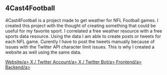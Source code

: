 ## 4Cast4Football

4Cast4Football is a project made to get weather for NFL Football games. I created this project with the thought of creating something that could be useful for my favorite sport. I correlated a free weather resource with a free sports data resource. Using the data I am able to create posts or tweets for each NFL game. Curently I have to post the tweets manually because of issues with the Twitter API character limit issues. This is why I created a website as well using the same data.

<a href="https://www.4Cast4Football.com/" target="_blank">Website/a>
<a href=" https://www.x.com/4cast4football" target="_blank">X / Twitter Account/a>
<a href="https://github.com/BillGibsonDev/NFL-Twitter-Bot-Public" target="_blank">X / Twitter Bot/a>
<a href="https://github.com/BillGibsonDev/Football-Weather-Site" target="_blank">Frontend/a>
<a href="[https://github.com/BillGibsonDev/Football-Weather-Server" target="_blank">Backend/a>
